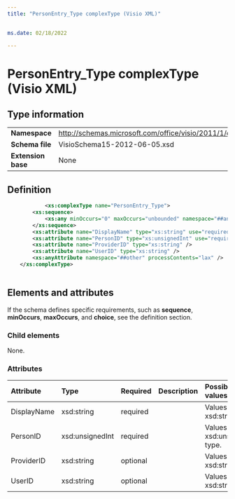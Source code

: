 ```yaml
---
title: "PersonEntry_Type complexType (Visio XML)"
 

ms.date: 02/18/2022

---
```


# PersonEntry_Type complexType (Visio XML)

## Type information

|||
|:-----|:-----|
|**Namespace** <br/> |http://schemas.microsoft.com/office/visio/2011/1/core  <br/> |
|**Schema file** <br/> |VisioSchema15-2012-06-05.xsd  <br/> |
|**Extension base** <br/> |None  <br/> |
   
## Definition

```XML
     		<xs:complexType name="PersonEntry_Type">
		<xs:sequence>
			<xs:any minOccurs="0" maxOccurs="unbounded" namespace="##any" processContents="lax" />
		</xs:sequence>
		<xs:attribute name="DisplayName" type="xs:string" use="required" />
		<xs:attribute name="PersonID" type="xs:unsignedInt" use="required" />
		<xs:attribute name="ProviderID" type="xs:string" />
		<xs:attribute name="UserID" type="xs:string" />
		<xs:anyAttribute namespace="##other" processContents="lax" />
	</xs:complexType>
      
```

## Elements and attributes

If the schema defines specific requirements, such as **sequence**, **minOccurs**, **maxOccurs**, and **choice**, see the definition section. 
  
### Child elements

None.
  
### Attributes

|**Attribute**|**Type**|**Required**|**Description**|**Possible values**|
|:-----|:-----|:-----|:-----|:-----|
|DisplayName  <br/> |xsd:string  <br/> |required  <br/> ||Values of the xsd:string type. |
|PersonID  <br/> |xsd:unsignedInt  <br/> |required  <br/> ||Values of the xsd:unsignedInt type. |
|ProviderID  <br/> |xsd:string  <br/> |optional  <br/> ||Values of the xsd:string type. |
|UserID  <br/> |xsd:string  <br/> |optional  <br/> ||Values of the xsd:string type. |
   

